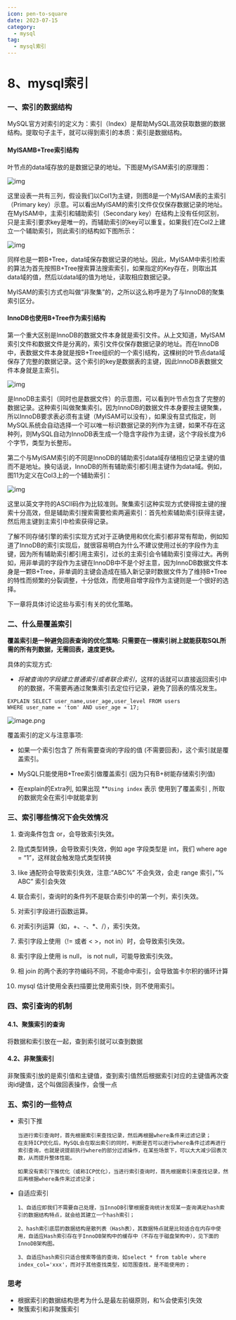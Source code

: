 ```yaml
---
icon: pen-to-square
date: 2023-07-15
category:
  - mysql
tag:
  - mysql索引
---
```


# 8、mysql索引



### 一、索引的数据结构



MySQL官方对索引的定义为：索引（Index）是帮助MySQL高效获取数据的数据结构。提取句子主干，就可以得到索引的本质：索引是数据结构。

#### MyISAMB+Tree索引结构

叶节点的data域存放的是数据记录的地址。下图是MyISAM索引的原理图：

![img](https://blog.codinglabs.org/uploads/pictures/theory-of-mysql-index/8.png)



这里设表一共有三列，假设我们以Col1为主键，则图8是一个MyISAM表的主索引（Primary key）示意。可以看出MyISAM的索引文件仅仅保存数据记录的地址。在MyISAM中，主索引和辅助索引（Secondary key）在结构上没有任何区别，只是主索引要求key是唯一的，而辅助索引的key可以重复。如果我们在Col2上建立一个辅助索引，则此索引的结构如下图所示：

![img](https://blog.codinglabs.org/uploads/pictures/theory-of-mysql-index/9.png)



同样也是一颗B+Tree，data域保存数据记录的地址。因此，MyISAM中索引检索的算法为首先按照B+Tree搜索算法搜索索引，如果指定的Key存在，则取出其data域的值，然后以data域的值为地址，读取相应数据记录。

MyISAM的索引方式也叫做“非聚集”的，之所以这么称呼是为了与InnoDB的聚集索引区分。

#### InnoDB也使用B+Tree作为索引结构

第一个重大区别是InnoDB的数据文件本身就是索引文件。从上文知道，MyISAM索引文件和数据文件是分离的，索引文件仅保存数据记录的地址。而在InnoDB中，表数据文件本身就是按B+Tree组织的一个索引结构，这棵树的叶节点data域保存了完整的数据记录。这个索引的key是数据表的主键，因此InnoDB表数据文件本身就是主索引。

![img](https://blog.codinglabs.org/uploads/pictures/theory-of-mysql-index/10.png)

是InnoDB主索引（同时也是数据文件）的示意图，可以看到叶节点包含了完整的数据记录。这种索引叫做聚集索引。因为InnoDB的数据文件本身要按主键聚集，所以InnoDB要求表必须有主键（MyISAM可以没有），如果没有显式指定，则MySQL系统会自动选择一个可以唯一标识数据记录的列作为主键，如果不存在这种列，则MySQL自动为InnoDB表生成一个隐含字段作为主键，这个字段长度为6个字节，类型为长整形。

第二个与MyISAM索引的不同是InnoDB的辅助索引data域存储相应记录主键的值而不是地址。换句话说，InnoDB的所有辅助索引都引用主键作为data域。例如，图11为定义在Col3上的一个辅助索引：

![img](https://blog.codinglabs.org/uploads/pictures/theory-of-mysql-index/11.png)

这里以英文字符的ASCII码作为比较准则。聚集索引这种实现方式使得按主键的搜索十分高效，但是辅助索引搜索需要检索两遍索引：首先检索辅助索引获得主键，然后用主键到主索引中检索获得记录。

了解不同存储引擎的索引实现方式对于正确使用和优化索引都非常有帮助，例如知道了InnoDB的索引实现后，就很容易明白为什么不建议使用过长的字段作为主键，因为所有辅助索引都引用主索引，过长的主索引会令辅助索引变得过大。再例如，用非单调的字段作为主键在InnoDB中不是个好主意，因为InnoDB数据文件本身是一颗B+Tree，非单调的主键会造成在插入新记录时数据文件为了维持B+Tree的特性而频繁的分裂调整，十分低效，而使用自增字段作为主键则是一个很好的选择。

下一章将具体讨论这些与索引有关的优化策略。



### 二、什么是覆盖索引



**覆盖索引是一种避免回表查询的优化策略:  只需要在一棵索引树上就能获取SQL所需的所有列数据，无需回表，速度更快。**

具体的实现方式:

* *将被查询的字段建立普通索引或者联合索引*，这样的话就可以直接返回索引中的的数据，不需要再通过聚集索引去定位行记录，避免了回表的情况发生。

```
EXPLAIN SELECT user_name,user_age,user_level FROM users 
WHERE user_name = 'tom' AND user_age = 17;
```

![image.png](https://fynotefile.oss-cn-zhangjiakou.aliyuncs.com/fynote/fyfile/16657/1672133064003/9fc6c9a655214e6dbec1e82f51e745e1.png)

覆盖索引的定义与注意事项:

* 如果一个索引包含了 所有需要查询的字段的值 (不需要回表)，这个索引就是覆盖索引。

* MySQL只能使用B+Tree索引做覆盖索引 (因为只有B+树能存储索引列值)

* 在explain的Extra列, 如果出现 **`Using index`  表示 使用到了覆盖索引 , 所取的数据完全在索引中就能拿到

  

### 三、索引哪些情况下会失效情况



1. 查询条件包含 or，会导致索引失效。

2. 隐式类型转换，会导致索引失效，例如 age 字段类型是 int，我们 where age = “1”，这样就会触发隐式类型转换

3. like 通配符会导致索引失效，注意:”ABC%” 不会失效，会走 range 索引，”% ABC” 索引会失效

4. 联合索引，查询时的条件列不是联合索引中的第一个列，索引失效。

5. 对索引字段进行函数运算。

6. 对索引列运算（如，+、-、*、/），索引失效。

7. 索引字段上使用（!= 或者 < >，not in）时，会导致索引失效。

8. 索引字段上使用 is null， is not null，可能导致索引失效。

9. 相 join 的两个表的字符编码不同，不能命中索引，会导致笛卡尔积的循环计算

10. mysql 估计使用全表扫描要比使用索引快，则不使用索引。

    

### 四、索引查询的机制



#### 4.1、聚簇索引的查询

将数据和索引放在一起，查到索引就可以查到数据

#### 4.2、非聚簇索引

非聚簇索引放的是索引值和主键值，查到索引值然后根据索引对应的主键值再次查询id键值，这个叫做回表操作，会慢一点

### 五、索引的一些特点

- 索引下推

  ```
  当进行索引查询时，首先根据索引来查找记录，然后再根据where条件来过滤记录；
  在支持ICP优化后，MySQL会在取出索引的同时，判断是否可以进行where条件过滤再进行索引查询，也就是说提前执行where的部分过滤操作，在某些场景下，可以大大减少回表次数，从而提升整体性能。
  
  如果没有索引下推优化（或称ICP优化），当进行索引查询时，首先根据索引来查找记录，然后再根据where条件来过滤记录；
  ```

- 自适应索引

  ```
  1、自适应即我们不需要自己处理，当InnoDB引擎根据查询统计发现某一查询满足hash索引的数据结构特点，就会给其建立一个hash索引；
  
  2、hash索引底层的数据结构是散列表（Hash表），其数据特点就是比较适合在内存中使用，自适应Hash索引存在于InnoDB架构中的缓存中（不存在于磁盘架构中），见下面的InnoDB架构图。
  
  3、自适应hash索引只适合搜索等值的查询，如select * from table where index_col='xxx'，而对于其他查找类型，如范围查找，是不能使用的；
  ```



### 思考

- 根据索引的数据结构思考为什么是最左前缀原则，和%会使索引失效
- 聚簇索引和非聚簇索引